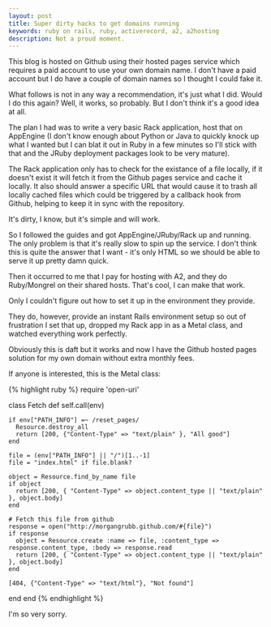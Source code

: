 ```yaml
---
layout: post
title: Super dirty hacks to get domains running
keywords: ruby on rails, ruby, activerecord, a2, a2hosting
description: Not a proud moment.
---
```


This blog is hosted on Github using their hosted pages service which requires a paid
account to use your own domain name. I don't have a paid account but I do have a couple
of domain names so I thought I could fake it.

What follows is not in any way a recommendation, it's just what I did. Would I do this
again? Well, it works, so probably. But I don't think it's a good idea at all.

The plan I had was to write a very basic Rack application, host that on AppEngine (I don't
know enough about Python or Java to quickly knock up what I wanted but I can blat it
out in Ruby in a few minutes so I'll stick with that and the JRuby deployment packages
look to be very mature).

The Rack application only has to check for the existance of a file locally, if it doesn't
exist it will fetch it from the Github pages service and cache it locally. It also should
answer a specific URL that would cause it to trash all locally cached files which could
be triggered by a callback hook from Github, helping to keep it in sync with the
repository.

It's dirty, I know, but it's simple and will work.

So I followed the guides and got AppEngine/JRuby/Rack up and running. The only problem is
that it's really slow to spin up the service. I don't think this is quite the answer
that I want - it's only HTML so we should be able to serve it up pretty damn quick.

Then it occurred to me that I pay for hosting with A2, and they do Ruby/Mongrel on
their shared hosts. That's cool, I can make that work.

Only I couldn't figure out how to set it up in the environment they provide.

They do, however, provide an instant Rails environment setup so out of frustration
I set that up, dropped my Rack app in as a Metal class, and watched everything work
perfectly.

Obviously this is daft but it works and now I have the Github hosted pages solution for
my own domain without extra monthly fees.

If anyone is interested, this is the Metal class:

{% highlight ruby %}
require 'open-uri'

class Fetch
  def self.call(env)

    if env["PATH_INFO"] =~ /reset_pages/
      Resource.destroy_all
      return [200, {"Content-Type" => "text/plain" }, "All good"]
    end

    file = (env["PATH_INFO"] || "/")[1..-1]
    file = "index.html" if file.blank?

    object = Resource.find_by_name file
    if object
      return [200, { "Content-Type" => object.content_type || "text/plain" }, object.body]
    end

    # Fetch this file from github
    response = open("http://morgangrubb.github.com/#{file}")
    if response
      object = Resource.create :name => file, :content_type => response.content_type, :body => response.read
      return [200, { "Content-Type" => object.content_type || "text/plain" }, object.body]
    end
    
    [404, {"Content-Type" => "text/html"}, "Not found"]
  end
end
{% endhighlight %}

I'm so very sorry.
